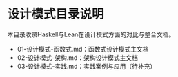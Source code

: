 # 设计模式目录说明

本目录收录Haskell与Lean在设计模式方面的对比与整合文档。

- 01-设计模式-函数式.md：函数式设计模式主文档
- 02-设计模式-架构.md：架构设计模式主文档
- 03-设计模式-实践.md：实践案例与应用（待补充） 